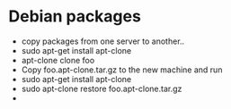 # Debian packages

* copy packages from one server to another..
 * sudo apt-get install apt-clone
 * apt-clone clone foo
* Copy foo.apt-clone.tar.gz to the new machine and run
 * sudo apt-get install apt-clone
 * sudo apt-clone restore foo.apt-clone.tar.gz
 * 
